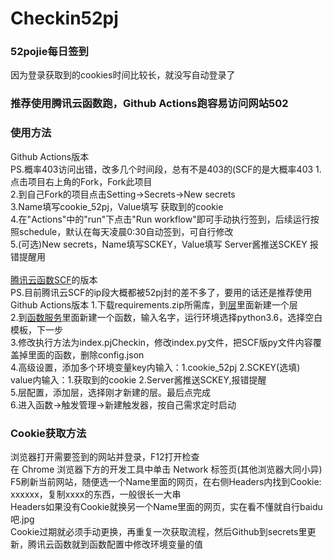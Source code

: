 # Checkin52pj
### 52pojie每日签到<br>
因为登录获取到的cookies时间比较长，就没写自动登录了<br>
### 推荐使用腾讯云函数跑，Github Actions跑容易访问网站502<br>
### 使用方法<br>
Github Actions版本<br>
PS.概率403访问出错，改多几个时间段，总有不是403的(SCF的是大概率403
1.点击项目右上角的Fork，Fork此项目<br>
2.到自己Fork的项目点击Setting→Secrets→New secrets<br>
3.Name填写cookie_52pj，Value填写 获取到的cookie<br>
4.在"Actions"中的"run"下点击"Run workflow"即可手动执行签到，后续运行按照schedule，默认在每天凌晨0:30自动签到，可自行修改<br>
5.(可选)New secrets，Name填写SCKEY，Value填写 Server酱推送SCKEY  报错提醒用
<br>
<br>
[腾讯云函数SCF](https://console.cloud.tencent.com/scf/index)的版本<br>
PS.目前腾讯云SCF的ip段大概都被52pj封的差不多了，要用的话还是推荐使用Github Actions版本
1.下载requirements.zip所需库，到[层](https://console.cloud.tencent.com/scf/layer)里面新建一个层<br>
2.到[函数服务](https://console.cloud.tencent.com/scf/list)里面新建一个函数，输入名字，运行环境选择python3.6，选择空白模板，下一步<br>
3.修改执行方法为index.pjCheckin，修改index.py文件，把SCF版py文件内容覆盖掉里面的函数，删除config.json<br>
4.高级设置，添加多个环境变量key内输入：1.cookie_52pj 2.SCKEY(选填)<br>
value内输入：1.获取到的cookie 2.Server酱推送SCKEY,报错提醒<br>
5.层配置，添加层，选择刚才新建的层。最后点完成<br>
6.进入函数→触发管理→新建触发器，按自己需求定时启动<br>

### Cookie获取方法<br>
浏览器打开需要签到的网站并登录，F12打开检查<br>
在 Chrome 浏览器下方的开发工具中单击 Network 标签页(其他浏览器大同小异)<br>
F5刷新当前网站，随便选一个Name里面的网页，在右侧Headers内找到Cookie: xxxxxx，复制xxxx的东西，一般很长一大串<br>
Headers如果没有Cookie就换另一个Name里面的网页，实在看不懂就自行baidu吧.jpg<br>
Cookie过期就必须手动更换，再重复一次获取流程，然后Github到secrets里更新，腾讯云函数就到函数配置中修改环境变量的值
